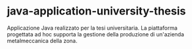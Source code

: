 # java-application-university-thesis
Applicazione Java realizzato per la tesi universitaria. La piattaforma progettata ad hoc supporta la gestione della produzione di un'azienda metalmeccanica della zona.
